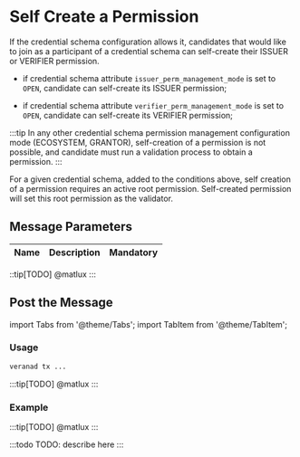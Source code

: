 # Self Create a Permission

If the credential schema configuration allows it, candidates that would like to join as a participant of a credential schema can self-create their ISSUER or VERIFIER permission.

- if credential schema attribute `issuer_perm_management_mode` is set to `OPEN`, candidate can self-create its ISSUER permission;

- if credential schema attribute `verifier_perm_management_mode` is set to `OPEN`, candidate can self-create its VERIFIER permission;

:::tip
In any other credential schema permission management configuration mode (ECOSYSTEM, GRANTOR), self-creation of a permission is not possible, and candidate must run a validation process to obtain a permission.
:::

For a given credential schema, added to the conditions above, self creation of a permission requires an active root permission. Self-created permission will set this root permission as the validator.

## Message Parameters

|Name               |Description                            |Mandatory|
|-------------------|---------------------------------------|--------|

::tip[TODO]
@matlux
:::

## Post the Message

import Tabs from '@theme/Tabs';
import TabItem from '@theme/TabItem';

<Tabs>
  <TabItem value="cli" label="CLI" default>

### Usage

```bash
veranad tx ...
```
:::tip[TODO]
@matlux
:::

### Example

:::tip[TODO]
@matlux
:::

  </TabItem>
  
  <TabItem value="frontend" label="Frontend">
    :::todo
    TODO: describe here
    :::
  </TabItem>
</Tabs>
